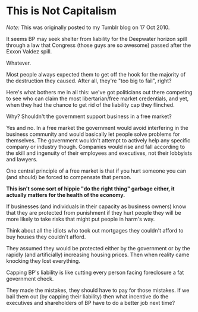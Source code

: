 # This is Not Capitalism

*Note:* This was originally posted to my Tumblr blog on 17 Oct 2010.

It seems BP may seek shelter from liability for the Deepwater horizon spill through a law that Congress (those guys are so awesome) passed after the Exxon Valdez spill.

Whatever.

Most people always expected them to get off the hook for the majority of the destruction they caused. After all, they're "too big to fail", right?

Here's what bothers me in all this: we've got politicians out there competing to see who can claim the most libertarian/free market credentials, and yet, when they had the chance to get rid of the liability cap they flinched.

Why? Shouldn't the government support business in a free market?

Yes and no. In a free market the government would avoid interfering in the business community and would basically let people solve problems for themselves. The government wouldn't attempt to actively help any specific company or industry though. Companies would rise and fall according to the skill and ingenuity of their employees and executives, not their lobbyists and lawyers.

One central principle of a free market is that if you hurt someone you can (and should) be forced to compensate that person.

**This isn't some sort of hippie "do the right thing" garbage either, it actually matters for the health of the economy.**

If businesses (and individuals in their capacity as business owners) know that they are protected from punishment if they hurt people they will be more likely to take risks that might put people in harm's way.

Think about all the idiots who took out mortgages they couldn't afford to buy houses they couldn't afford.

They assumed they would be protected either by the government or by the rapidly (and artificially) increasing housing prices. Then when reality came knocking they lost everything.

Capping BP's liability is like cutting every person facing foreclosure a fat government check.

They made the mistakes, they should have to pay for those mistakes. If we bail them out (by capping their liability) then what incentive do the executives and shareholders of BP have to do a better job next time?
